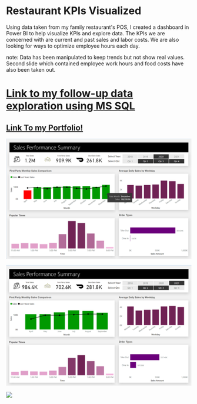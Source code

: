 # Restaurant KPIs Visualized

Using data taken from my family restaurant's POS, I created a dashboard in Power BI to help visualize KPIs and explore data. The KPIs we are concerned with are current and past sales and labor costs. We are also looking for ways to optimize employee hours each day.

note: Data has been manipulated to keep trends but not show real values. Second slide which contained employee work hours and food costs have also been taken out.

# [Link to my follow-up data exploration using MS SQL](https://github.com/WasinHongmanee/Sales-Report/blob/main/Dashboard%20follow%20up.ipynb)

## [Link To my Portfolio!](https://wasinhongmanee.github.io/Portfolio/)

![](https://github.com/WasinHongmanee/Sales-Report/blob/main/dashboard1.png)

![](https://github.com/WasinHongmanee/Sales-Report/blob/main/dashboard3.png)

![](https://user-images.githubusercontent.com/24490502/157634267-7c214553-9e06-40f1-9c8a-f74f53248b77.png)
